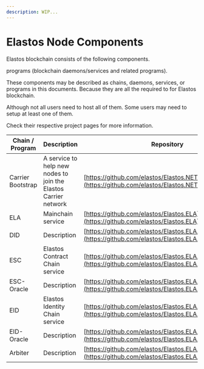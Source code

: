 ```yaml
---
description: WIP...
---
```


# Elastos Node Components

Elastos blockchain consists of the following components.

programs (blockchain daemons/services and related programs).&#x20;

These components may be described as chains, daemons, services, or programs in this documents. Because they are all the required to for Elastos blockchain.

Although not all users need to host all of them. Some users may need to setup at least one of them.

Check their respective project pages for more information.

| Chain / Program   | Description                                                     | Repository                                                                                                           |
| ----------------- | --------------------------------------------------------------- | -------------------------------------------------------------------------------------------------------------------- |
| Carrier Bootstrap | A service to help new nodes to join the Elastos Carrier network | [https://github.com/elastos/Elastos.NET.Carrier.Bootstrap](https://github.com/elastos/Elastos.NET.Carrier.Bootstrap) |
| ELA               | Mainchain service                                               | [https://github.com/elastos/Elastos.ELA](https://github.com/elastos/Elastos.ELA)                                     |
| DID               | Description                                                     | [https://github.com/elastos/Elastos.ELA.SideChain.ID](https://github.com/elastos/Elastos.ELA.SideChain.ID)           |
| ESC               | Elastos Contract Chain service                                  | [https://github.com/elastos/Elastos.ELA.SideChain.ESC](https://github.com/elastos/Elastos.ELA.SideChain.ESC)         |
| ESC-Oracle        | Description                                                     | [https://github.com/elastos/Elastos.ELA.SideChain.ESC](https://github.com/elastos/Elastos.ELA.SideChain.ESC)         |
| EID               | Elastos Identity Chain service                                  | [https://github.com/elastos/Elastos.ELA.SideChain.EID](https://github.com/elastos/Elastos.ELA.SideChain.EID)         |
| EID-Oracle        | Description                                                     | [https://github.com/elastos/Elastos.ELA.SideChain.EID](https://github.com/elastos/Elastos.ELA.SideChain.EID)         |
| Arbiter           | Description                                                     | [https://github.com/elastos/Elastos.ELA.Arbiter](https://github.com/elastos/Elastos.ELA.Arbiter)                     |
